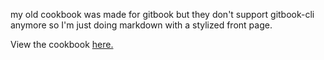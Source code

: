 my old cookbook was made for gitbook but they don't support gitbook-cli anymore so I'm just doing markdown with a stylized front page.

View the cookbook [here.](https://cookbook.paige.gay)
